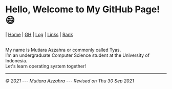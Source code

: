 # Hello, Welcome to My GitHub Page! 😄


| [Home](https://mutiarazzahra.github.io/os212/) | [GH](https://github.com/mutiarazzahra) | [Log](https://mutiarazzahra.github.io/os212/TXT/mylog.txt) | [Links](https://mutiarazzahra.github.io/os212/LINKS/) | [Rank](https://mutiarazzahra.github.io/os212/TXT/myrank.txt)

<br>
My name is Mutiara Azzahra or commonly called Tyas.
<br>
I’m an undergraduate Computer Science student at the University of Indonesia.
<br>
Let's learn operating system together!


---
*© 2021 --- Mutiara Azzahra --- Revised on Thu 30 Sep 2021* 


